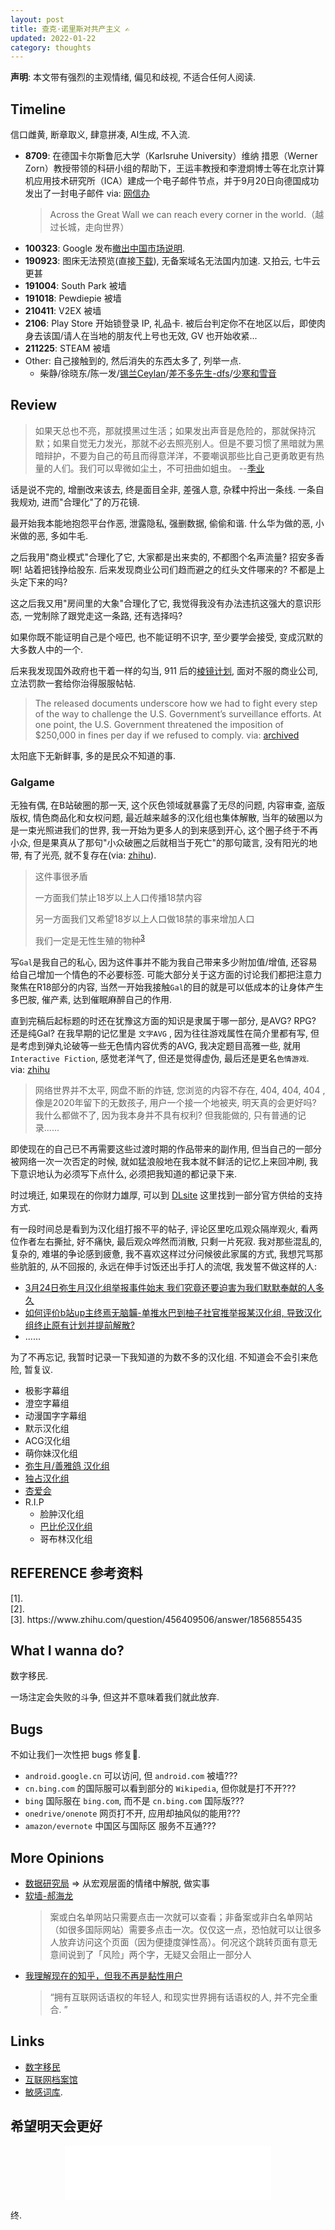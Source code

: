 ```yaml
---
layout: post
title: 查克·诺里斯对共产主义 ✍️
updated: 2022-01-22
category: thoughts
---
```


**声明**: 本文带有强烈的主观情绪, 偏见和歧视, 不适合任何人阅读.
 
## Timeline

信口雌黄, 断章取义, 肆意拼凑, AI生成, 不入流.

- **8709**: 在德国卡尔斯鲁厄大学（Karlsruhe University）维纳 措恩（Werner Zorn）教授带领的科研小组的帮助下，王运丰教授和李澄炯博士等在北京计算机应用技术研究所（ICA）建成一个电子邮件节点，并于9月20日向德国成功发出了一封电子邮件 via: [网信办](http://www.cac.gov.cn/2009-04/10/c_126500533.htm)
  > Across the Great Wall we can reach every corner in the world.（越过长城，走向世界） 
- **100323**: Google 发布[撤出中国市场说明](https://www.google.com/press/new-approach-to-china/update.html).
- **190923**: 图床无法预览(直接[下载](https://help.aliyun.com/document_detail/39545.html)), 无备案域名无法国内加速. 又拍云, 七牛云更甚
- **191004**: South Park 被墙
- **191018**: Pewdiepie 被墙
- **210411**: V2EX 被墙
- **2106**: Play Store 开始锁登录 IP, 礼品卡. 被后台判定你不在地区以后，即使肉身去该国/请人在当地的朋友代上号也无效, GV 也开始收紧...
- **211225**: STEAM 被墙
- Other: 自己接触到的, 然后消失的东西太多了, 列举一点.
  - 柴静/徐晓东/陈一发/[锡兰Ceylan](https://zhuanlan.zhihu.com/p/42722834)/[差不多先生-dfs](https://wwi.lanzous.com/in4fKl101mf)/[少寒和雪音](https://www.zhihu.com/question/56822629/answer/391744101)

## Review

> 如果天总也不亮，那就摸黑过生活；如果发出声音是危险的，那就保持沉默；如果自觉无力发光，那就不必去照亮别人。但是不要习惯了黑暗就为黑暗辩护，不要为自己的苟且而得意洋洋，不要嘲讽那些比自己更勇敢更有热量的人们。我们可以卑微如尘土，不可扭曲如蛆虫。 --[季业](https://mp.weixin.qq.com/s?__biz=MzA5NDAwNDcyOA==&mid=200274587&idx=1&sn=39f76a06268570b39c4ae7030d7ee0f3)

话是说不完的, 增删改来该去, 终是面目全非, 差强人意, 杂糅中捋出一条线. 一条自我规劝, 进而"合理化"了的万花镜.

最开始我本能地抱怨平台作恶, 泄露隐私, 强删数据, 偷偷和谐. 什么华为做的恶, 小米做的恶, 多如牛毛.

之后我用"商业模式"合理化了它, 大家都是出来卖的, 不都图个名声流量? 招安多香啊! 站着把钱挣给股东. 后来发现商业公司们趋而避之的红头文件哪来的? 不都是上头定下来的吗?

这之后我又用"房间里的大象"合理化了它, 我觉得我没有办法违抗这强大的意识形态, 一党制除了跟党走这一条路, 还有选择吗?

如果你既不能证明自己是个哑巴, 也不能证明不识字, 至少要学会接受, 变成沉默的大多数人中的一个.

后来我发现国外政府也干着一样的勾当, 911 后的[棱镜计划](https://en.wikipedia.org/wiki/PRISM_(surveillance_program)), 面对不服的商业公司, 立法罚款一套给你治得服服帖帖. 

> The released documents underscore how we had to fight every step of the way to challenge the U.S. Government’s surveillance efforts. At one point, the U.S. Government threatened the imposition of $250,000 in fines per day if we refused to comply. via: [archived](https://web.archive.org/web/20141114023157/http://yahoopolicy.tumblr.com/post/97238899258/shedding-light-on-the-foreign-intelligence-surveillance)

太阳底下无新鲜事, 多的是民众不知道的事.

### Galgame

无独有偶, 在B站破圈的那一天, 这个灰色领域就暴露了无尽的问题, 内容审查, 盗版版权, 情色商品化和女权问题, 最近越来越多的汉化组也集体解散, 当年的破圈以为是一束光照进我们的世界, 我一开始为更多人的到来感到开心, 这个圈子终于不再小众, 但是果真从了那句"小众破圈之后就相当于死亡"的那句箴言, 没有阳光的地带, 有了光亮, 就不复存在(via: [zhihu](https://www.zhihu.com/question/456409506)).

> 这件事很矛盾
> 
> 一方面我们禁止18岁以上人口传播18禁内容
> 
> 另一方面我们又希望18岁以上人口做18禁的事来增加人口
> 
> 我们一定是无性生殖的物种<sup>[3](#j3)</sup>

写`Gal`是我自己的私心, 因为这件事并不能为我自己带来多少附加值/增值, 还容易给自己增加一个情色的不必要标签. 可能大部分关于这方面的讨论我们都把注意力聚焦在R18部分的内容, 当然一开始我接触`Gal`的目的就是可以低成本的让身体产生多巴胺, 催产素, 达到催眠麻醉自己的作用. 

直到完稿后起标题的时还在犹豫这方面的知识是隶属于哪一部分, 是AVG? RPG? 还是纯Gal? 在我早期的记忆里是 `文字AVG` , 因为往往游戏属性在简介里都有写, 但是考虑到弹丸论破等一些无色情内容优秀的AVG, 我决定题目高雅一些, 就用 `Interactive Fiction`, 感觉老洋气了, 但还是觉得虚伪, 最后还是更名`色情游戏`. via: [zhihu](https://www.zhihu.com/question/286784507)

> 网络世界并不太平, 网盘不断的炸链, 您浏览的内容不存在, 404, 404, 404 , 像是2020年留下的无数孩子, 用户一个接一个地被夹, 明天真的会更好吗? 我什么都做不了, 因为我本身并不具有权利? 但我能做的, 只有普通的记录......

即使现在的自己已不再需要这些过渡时期的作品带来的副作用, 但当自己的一部分被网络一次一次否定的时候, 就如猛浪般地在我本就不鲜活的记忆上来回冲刷, 我下意识地认为必须写下点什么, 必须把我知道的都记录下来. 

时过境迁, 如果现在的你财力雄厚, 可以到 [DLsite](https://www.dlsite.com/home/) 这里找到一部分官方供给的支持方式.

有一段时间总是看到为汉化组打报不平的帖子, 评论区里吃瓜观众隔岸观火, 看两位作者左右撕扯, 好不痛快, 最后观众哗然而消散, 只剩一片死寂. 我对那些混乱的, 复杂的, 难堪的争论感到疲惫, 我不喜欢这样过分问候彼此家属的方式, 我想咒骂那些肮脏的, 从不回报的, 永远在伸手讨饭还出手打人的流氓, 我发誓不做这样的人: 

- [3月24日弥生月汉化组举报事件始末 我们究竟还要迫害为我们默默奉献的人多久](https://www.bilibili.com/read/cv5275470/)
- [如何评价b站up主终焉无脑韛-单推水巴到柚子社官推举报某汉化组, 导致汉化组终止原有计划并提前解散?](https://www.zhihu.com/question/382070522/answer/1101695673)
- ......

为了不再忘记, 我暂时记录一下我知道的为数不多的汉化组. 不知道会不会引来危险, 暂复议.

- 极影字幕组
- 澄空字幕组
- 动漫国字字幕组
- 默示汉化组
- ACG汉化组
- 萌你妹汉化组
- [弥生月/善雅鸽 汉化组](https://esugugugu.com/)
- [独占汉化组](https://dzhhz.wordpress.com/author/duzhanhanhua/)
- [杏爱会](https://pooi.moe/)
- R.I.P
  - 脸肿汉化组
  - [巴比伦汉化组](https://bblacg.com/)
  - 哥布林汉化组



## REFERENCE 参考资料

<div id="j1">[1]. </div>
<div id="j2">[2]. </div>
<div id="j3">[3]. https://www.zhihu.com/question/456409506/answer/1856855435</div>

## What I wanna do?

数字移民.

一场注定会失败的斗争, 但这并不意味着我们就此放弃.

## Bugs

不如让我们一次性把 bugs 修复🐶.

<!-- 温水煮青蛙, 用户流失, 甩锅上游, 风评被害, 最后再彻底打不开, 屡试不爽 -->

- `android.google.cn` 可以访问, 但 `android.com` 被墙???
- `cn.bing.com` 的国际服可以看到部分的 `Wikipedia`, 但你就是打不开???
- `bing` 国际服在 `bing.com`, 而不是 `cn.bing.com` 国际版???
- `onedrive/onenote` 网页打不开, 应用却抽风似的能用???
- `amazon/evernote` 中国区与国际区 服务不互通???

## More Opinions

- [数据研究局](https://mp.weixin.qq.com/s/U4-pvli6RJJeJ7SiNlskzg) => 从宏观层面的情绪中解脱, 做实事
- [软墙-郝海龙](https://haohailong.net/2021/soft-wall)
  > 案或白名单网站只需要点击一次就可以查看；非备案或非白名单网站（如很多国际网站）需要多点击一次。仅仅这一点，恐怕就可以让很多人放弃访问这个页面（因为便捷度弹性高）。何况这个跳转页面有意无意间说到了「风险」两个字，无疑又会阻止一部分人
- [我理解现在的知乎，但我不再是黏性用户](https://36kr.com/p/1722396606465)
    > “拥有互联网话语权的年轻人, 和现实世界拥有话语权的人, 并不完全重合. ”

## Links

- [数字移民](https://blog.shuziyimin.org)
- [互联网档案馆](https://web.archive.org/)
- [敏感词库](https://chinadigitaltimes.net/space/敏感词库).

## 希望明天会更好

<center><iframe frameborder="no" border="0" marginwidth="0" marginheight="0" width=330 height=86 src="//music.163.com/outchain/player?type=2&id=5285415&auto=1&height=66"></iframe></center>

终.

<!-- 德先生(**Democracy**) & 赛先生(**Science**)
- [ ] 快速发展让千家万户短时间内用上互联网是不是导致GFW日高不减的原因?
- [ ] 我们希望世界和平而自由, 实际上永远都不会有真正的自由；笼子里的 自由 还是自由吗?人的权利该如何定义? 政治正确的问题要怎么解决?
- [ ] 网络实现使用者的身份分级区别? 诸如隐私、自由以及畅游网络, 是人的基本权利吗?
 -->

